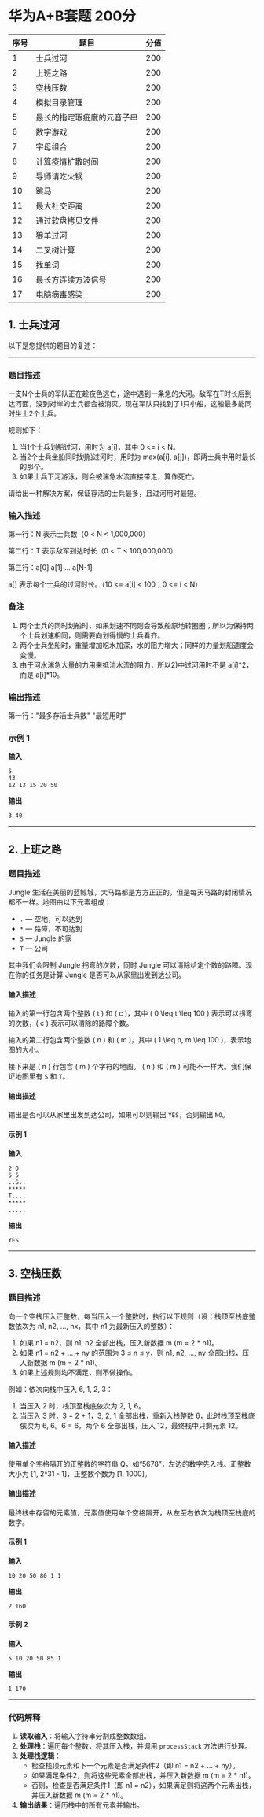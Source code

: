 # 华为A+B套题 200分

| 序号 | 题目                     | 分值 |
|------|--------------------------|------|
| 1    | 士兵过河                 | 200  |
| 2    | 上班之路                 | 200  |
| 3    | 空栈压数                 | 200  |
| 4    | 模拟目录管理             | 200  |
| 5    | 最长的指定瑕疵度的元音子串 | 200  |
| 6    | 数字游戏                 | 200  |
| 7    | 字母组合                 | 200  |
| 8    | 计算疫情扩散时间         | 200  |
| 9    | 导师请吃火锅             | 200  |
| 10   | 跳马                     | 200  |
| 11   | 最大社交距离             | 200  |
| 12   | 通过软盘拷贝文件         | 200  |
| 13   | 狼羊过河                 | 200  |
| 14   | 二叉树计算               | 200  |
| 15   | 找单词                   | 200  |
| 16   | 最长方连续方波信号       | 200  |
| 17   | 电脑病毒感染             | 200  |


## 1. 士兵过河
以下是您提供的题目的复述：

---

### 题目描述

一支N个士兵的军队正在趁夜色逃亡，途中遇到一条急的大河。敌军在T时长后到达河面，没到对岸的士兵都会被消灭。现在军队只找到了1只小船，这船最多能同时坐上2个士兵。

规则如下：
1. 当1个士兵划船过河，用时为 a[i]，其中 0 <= i < N。
2. 当2个士兵坐船同时划船过河时，用时为 max(a[i], a[j])，即两士兵中用时最长的那个。
3. 如果士兵下河游泳，则会被湍急水流直接带走，算作死亡。

请给出一种解决方案，保证存活的士兵最多，且过河用时最短。

### 输入描述

第一行：N 表示士兵数（0 < N < 1,000,000）

第二行：T 表示敌军到达时长（0 < T < 100,000,000）

第三行：a[0] a[1] ... a[N-1]

a[] 表示每个士兵的过河时长。（10 <= a[i] < 100；0 <= i < N）

### 备注

1. 两个士兵的同时划船时，如果划速不同则会导致船原地转圈圈；所以为保持两个士兵划速相同，则需要向划得慢的士兵看齐。
2. 两个士兵坐船时，重量增加吃水加深，水的阻力增大；同样的力量划船速度会变慢。
3. 由于河水湍急大量的力用来抵消水流的阻力，所以2)中过河用时不是 a[i]*2，而是 a[i]*10。

### 输出描述

第一行："最多存活士兵数" "最短用时"

### 示例 1

**输入**
```
5
43
12 13 15 20 50
```
**输出**
```
3 40
```
---

## 2. 上班之路
### 题目描述

Jungle 生活在美丽的蓝鲸城，大马路都是方方正正的，但是每天马路的封闭情况都不一样。地图由以下元素组成：

- `.` — 空地，可以达到
- `*` — 路障，不可达到
- `S` — Jungle 的家
- `T` — 公司

其中我们会限制 Jungle 拐弯的次数，同时 Jungle 可以清除给定个数的路障。现在你的任务是计算 Jungle 是否可以从家里出发到达公司。

#### 输入描述

输入的第一行包含两个整数 \( t \) 和 \( c \)，其中 \( 0 \leq t \leq 100 \) 表示可以拐弯的次数，\( c \) 表示可以清除的路障个数。

输入的第二行包含两个整数 \( n \) 和 \( m \)，其中 \( 1 \leq n, m \leq 100 \)，表示地图的大小。

接下来是 \( n \) 行包含 \( m \) 个字符的地图。 \( n \) 和 \( m \) 可能不一样大。我们保证地图里有 `S` 和 `T`。

#### 输出描述

输出是否可以从家里出发到达公司，如果可以则输出 `YES`，否则输出 `NO`。

#### 示例 1

**输入**
```
2 0
5 5
..S..
*****
T....
*****
.....
```
**输出**
```
YES
```
---

## 3. 空栈压数
### 题目描述

向一个空栈压入正整数，每当压入一个整数时，执行以下规则（设：栈顶至栈底整数依次为 n1, n2, ..., nx，其中 n1 为最新压入的整数）：

1. 如果 n1 = n2，则 n1, n2 全部出栈，压入新数据 m (m = 2 * n1)。
2. 如果 n1 = n2 + ... + ny 的范围为 3 ≤ n ≤ y，则 n1, n2, ..., ny 全部出栈，压入新数据 m (m = 2 * n1)。
3. 如果上述规则均不满足，则不做操作。

例如：依次向栈中压入 6, 1, 2, 3：
1. 当压入 2 时，栈顶至栈底依次为 2, 1, 6。
2. 当压入 3 时，3 = 2 + 1，3, 2, 1 全部出栈，重新入栈整数 6，此时栈顶至栈底依次为 6, 6。6 = 6，两个 6 全部出栈，压入 12，最终栈中只剩元素 12。

#### 输入描述
使用单个空格隔开的正整数的字符串 Q，如“5678”，左边的数字先入栈。正整数大小为 [1, 2^31 - 1]，正整数个数为 [1, 1000]。

#### 输出描述
最终栈中存留的元素值，元素值使用单个空格隔开，从左至右依次为栈顶至栈底的数字。

#### 示例 1
**输入**
```
10 20 50 80 1 1
```
**输出**
```
2 160
```

#### 示例 2
**输入**
```
5 10 20 50 85 1
```
**输出**
```
1 170
```

---
### 代码解释

1. **读取输入**：将输入字符串分割成整数数组。
2. **处理栈**：遍历每个整数，将其压入栈，并调用 `processStack` 方法进行处理。
3. **处理栈逻辑**：
    - 检查栈顶元素和下一个元素是否满足条件2（即 n1 = n2 + ... + ny）。
    - 如果满足条件2，则将这些元素全部出栈，并压入新数据 m (m = 2 * n1)。
    - 否则，检查是否满足条件1（即 n1 = n2），如果满足则将这两个元素出栈，并压入新数据 m (m = 2 * n1)。
4. **输出结果**：遍历栈中的所有元素并输出。

